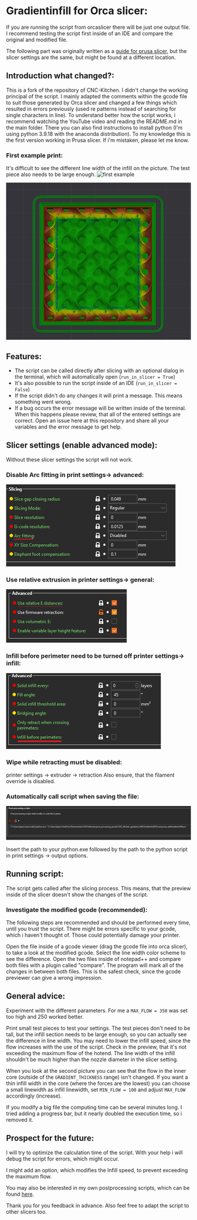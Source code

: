 # Gradientinfill for Orca slicer:
If you are running the script from orcaslicer there will be just one output file. I recommend testing the script first inside of an IDE and compare the original and modified file.

The following part was originally written as a [guide for prusa slicer](https://github.com/WatchingWatches/GradientInfill/tree/master/Prusa), but the slicer settings are the same, but might be found at a different location.
## Introduction what changed?:
This is a fork of the repository of CNC-Kitchen. I didn't change the working principal of the script. I mainly adapted the comments within the gcode file to suit those generated by Orca slicer and changed a few things which resulted in errors previously (used re patterns instead of searching for single characters in line). To understand better how the script works, i recommend watching the YouTube video and reading the README.md in the main folder. There you can also find instructions to install python (I'm using python 3.9.18 with the anaconda distribution). To my knowledge this is the first version working in Prusa slicer. If i'm mistaken, please let me know.
### First example print:
It's difficult to see the different line width of the infill on the picture. The test piece also needs to be large enough.
![first example](pictures/IMG_20240321_223411411.jpg)

![different line width](pictures/gcode_preview.png)
## Features:
- The script can be called directly after slicing with an optional dialog in the terminal, which will automatically open (``run_in_slicer = True``)
- It's also possible to run the script inside of an IDE (``run_in_slicer = False``)
- If the script didn't do any changes it will print a message. This means something went wrong.
- If a bug occurs the error message will be written inside of the terminal. When this happens please review, that all of the entered settings are correct. Open an issue here at this repository and share all your variables and the error message to get help.

## Slicer settings (enable advanced mode):
Without these slicer settings the script will not work.
### Disable Arc fitting in print settings-> advanced:
![arc fitting](<pictures/Screenshot 2024-03-21 231928.png>)

### Use relative extrusion in printer settings-> general:

![Relative extrusion](<pictures/Screenshot 2024-03-21 232256.png>)

### Infill before perimeter need to be turned off printer settings-> infill:

![Infill](pictures/image.png)

### Wipe while retracting must be disabled:
printer settings -> extruder -> retraction
Also ensure, that the filament override is disabled.

### Automatically call script when saving the file:
![run script](pictures/image-2.png)

Insert the path to your python.exe followed by the path to the python script in print settings -> output options.

## Running script:
The script gets called after the slicing process. 
This means, that the preview inside of the slicer doesn't show the changes of the script.

### Investigate the modified gcode (recommended):
The following steps are recommended and should be performed every time, until you trust the script. There might be errors specific to your gcode, which i haven't thought of. Those could potentially damage your printer.

Open the file inside of a gcode viewer (drag the gcode file into orca slicer), to take a look at the modified gcode. Select the line width color scheme to see the difference. 
Open the two files inside of notepad++ and compare both files with a plugin called "compare". The program will mark all of the changes in between both files. This is the safest check, since the gcode previewer can give a wrong impression.

## General advice:
Experiment with the different parameters. For me a ``MAX_FLOW = 350`` was set too high and 250 worked better.

Print small test pieces to test your settings. The test pieces don't need to be tall, but the infill section needs to be large enough, so you can actually see the difference in line width.
You may need to lower the infill speed, since the flow increases with the use of the script.
Check in the preview, that it's not exceeding the maximum flow of the hotend. The line width of the infill shouldn't be much higher than the nozzle diameter in the slicer setting.

When you look at the second picture you can see that the flow in the inner core (outside of the ``GRADIENT_THICKNESS`` range) isn't changed. If you want a thin infill width in the core (where the forces are the lowest)
you can choose a small linewidth as infill linewidth, set ``MIN_FLOW = 100`` and adjust ``MAX_FLOW`` accordingly (increase).

If you modify a big file the computing time can be several minutes long.
I tried adding a progress bar, but it nearly doubled the execution time, so i removed it.

## Prospect for the future:
I will try to optimize the calculation time of the script.
With your help i will debug the script for errors, which might occur.

I might add an option, which modifies the Infill speed, to prevent exceeding the maximum flow. 

You may also be interested in my own postprocessing scripts, which can be found [here](https://github.com/WatchingWatches/Post_processing_gcode).

Thank you for you feedback in advance. Also feel free to adapt the script to other slicers too.